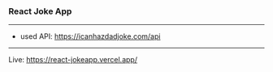 ### React Joke App

---
- used API: https://icanhazdadjoke.com/api
---

Live: https://react-jokeapp.vercel.app/